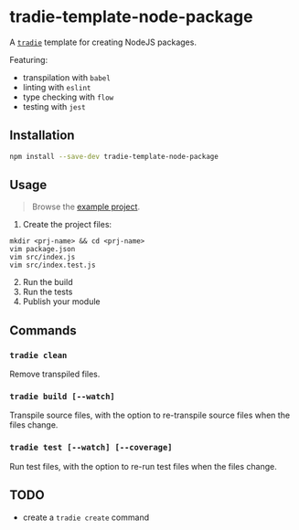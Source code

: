 # tradie-template-node-package

A [`tradie`](https://www.npmjs.com/package/tradie) template for creating NodeJS packages.

Featuring:

- transpilation with `babel`
- linting with `eslint`
- type checking with `flow`
- testing with `jest`

## Installation

```bash
npm install --save-dev tradie-template-node-package
```

## Usage

> Browse the [example project](https://github.com/jameslnewell/tradie-v4/tree/separate-builder/packages/tradie-template-node-package-example).

1. Create the project files:
```
mkdir <prj-name> && cd <prj-name>
vim package.json
vim src/index.js
vim src/index.test.js
```

2. Run the build
3. Run the tests
4. Publish your module

## Commands

### `tradie clean`

Remove transpiled files.

### `tradie build [--watch]`

Transpile source files, with the option to re-transpile source files when the files change.

### `tradie test [--watch] [--coverage]`

Run test files, with the option to re-run test files when the files change.

## TODO

- create a `tradie create` command